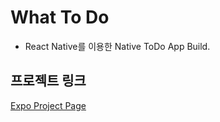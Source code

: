 # What To Do

- React Native를 이용한 Native ToDo App Build.
## 프로젝트 링크
[Expo Project Page](https://expo.io/@lad/What-ToDo)
